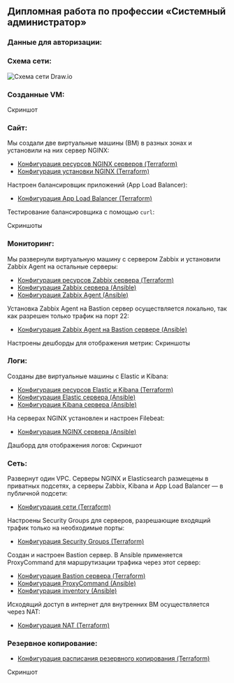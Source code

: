 ## Дипломная работа по профессии «Системный администратор»
### Данные для авторизации:

### Схема сети:
![Схема сети Draw.io](https://github.com/user-attachments/assets/3e37dc9c-5568-4958-b65a-0a1e5e8e7884)

### Созданные VM:
Скриншот

### Сайт:
Мы создали две виртуальные машины (ВМ) в разных зонах и установили на них сервер NGINX:
- [Конфигурация ресурсов NGINX серверов (Terraform)](https://github.com/dimindrol/diplom_netology/blob/37595c95621cc41a8ca2fb636910ad734a4ab516/Terraform/servers_nginx.tf)
- [Конфигурация установки NGINX (Terraform)](https://github.com/dimindrol/diplom_netology/blob/37595c95621cc41a8ca2fb636910ad734a4ab516/Terraform/nginx_conf.yaml)

Настроен балансировщик приложений (App Load Balancer):
- [Конфигурация App Load Balancer (Terraform)](https://github.com/dimindrol/diplom_netology/blob/37595c95621cc41a8ca2fb636910ad734a4ab516/Terraform/L7_balancer_conf.tf)

Тестирование балансировщика с помощью `curl`:

Скриншоты

### Мониторинг:
Мы развернули виртуальную машину с сервером Zabbix и установили Zabbix Agent на остальные серверы:
- [Конфигурация ресурсов Zabbix сервера (Terraform)](https://github.com/dimindrol/diplom_netology/blob/37595c95621cc41a8ca2fb636910ad734a4ab516/Terraform/server_zabbix.tf)
- [Конфигурация Zabbix сервера (Ansible)](https://github.com/dimindrol/diplom_netology/tree/37595c95621cc41a8ca2fb636910ad734a4ab516/Ansible/playbooks/roles/zabbix-server)
- [Конфигурация Zabbix Agent (Ansible)](https://github.com/dimindrol/diplom_netology/tree/37595c95621cc41a8ca2fb636910ad734a4ab516/Ansible/playbooks/roles/zabbix-agent)

Установка Zabbix Agent на Bastion сервер осуществляется локально, так как разрешен только трафик на порт 22:
- [Конфигурация Zabbix Agent на Bastion сервере (Ansible)](https://github.com/dimindrol/diplom_netology/tree/37595c95621cc41a8ca2fb636910ad734a4ab516/Ansible/playbooks/roles/bastion-zabbix-agent)

Настроены дешборды для отображения метрик:
Скриншоты

### Логи:
Созданы две виртуальные машины с Elastic и Kibana:
- [Конфигурация ресурсов Elastic и Kibana (Terraform)](https://github.com/dimindrol/diplom_netology/blob/37595c95621cc41a8ca2fb636910ad734a4ab516/Terraform/servers_ELK.tf)
- [Конфигурация Elastic сервера (Ansible)](https://github.com/dimindrol/diplom_netology/tree/37595c95621cc41a8ca2fb636910ad734a4ab516/Ansible/playbooks/roles/elastic)
- [Конфигурация Kibana сервера (Ansible)](https://github.com/dimindrol/diplom_netology/tree/37595c95621cc41a8ca2fb636910ad734a4ab516/Ansible/playbooks/roles/kibana)

На серверах NGINX установлен и настроен Filebeat:
- [Конфигурация NGINX сервера (Ansible)](https://github.com/dimindrol/diplom_netology/tree/37595c95621cc41a8ca2fb636910ad734a4ab516/Ansible/playbooks/roles/nginx)

Дашборд для отображения логов:
Скриншот

### Сеть:
Развернут один VPC. Серверы NGINX и Elasticsearch размещены в приватных подсетях, а серверы Zabbix, Kibana и App Load Balancer — в публичной подсети:
- [Конфигурация сети (Terraform)](https://github.com/dimindrol/diplom_netology/blob/37595c95621cc41a8ca2fb636910ad734a4ab516/Terraform/network_conf.tf)

Настроены Security Groups для серверов, разрешающие входящий трафик только на необходимые порты:
- [Конфигурация Security Groups (Terraform)](https://github.com/dimindrol/diplom_netology/blob/37595c95621cc41a8ca2fb636910ad734a4ab516/Terraform/security_group.tf)

Создан и настроен Bastion сервер. В Ansible применяется ProxyCommand для маршрутизации трафика через этот сервер:
- [Конфигурация Bastion сервера (Terraform)](https://github.com/dimindrol/diplom_netology/blob/37595c95621cc41a8ca2fb636910ad734a4ab516/Terraform/server_bastion.tf)
- [Конфигурация ProxyCommand (Ansible)](https://github.com/dimindrol/diplom_netology/blob/37595c95621cc41a8ca2fb636910ad734a4ab516/Ansible/ansible.cfg)
- [Конфигурация inventory (Ansible)](https://github.com/dimindrol/diplom_netology/blob/37595c95621cc41a8ca2fb636910ad734a4ab516/Ansible/inventory.ini)

Исходящий доступ в интернет для внутренних ВМ осуществляется через NAT:
- [Конфигурация NAT (Terraform)](https://github.com/dimindrol/diplom_netology/blob/37595c95621cc41a8ca2fb636910ad734a4ab516/Terraform/nat_conf.tf)

### Резервное копирование:
- [Конфигурация расписания резервного копирования (Terraform)](https://github.com/dimindrol/diplom_netology/blob/37595c95621cc41a8ca2fb636910ad734a4ab516/Terraform/snapshots.tf)

Скриншот


